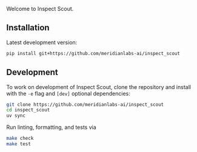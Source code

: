 Welcome to Inspect Scout.

## Installation

Latest development version:

```bash
pip install git+https://github.com/meridianlabs-ai/inspect_scout
```

## Development

To work on development of Inspect Scout, clone the repository and install with the `-e` flag and `[dev]` optional dependencies:

```bash
git clone https://github.com/meridianlabs-ai/inspect_scout
cd inspect_scout
uv sync
```

Run linting, formatting, and tests via

```bash
make check
make test
```


